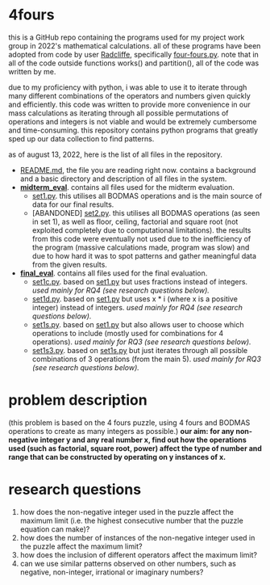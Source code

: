# 4fours
this is a GitHub repo containing the programs used for my project work group in 2022's mathematical calculations. all of these programs have been adopted from code by user [Radcliffe](https://github.com/Radcliffe), specifically [four-fours.py](https://gist.github.com/Radcliffe/fab1cefe6e2a3a23466539a7ecbc6edb). note that in all of the code outside functions works() and partition(), all of the code was written by me.

due to my proficiency with python, i was able to use it to iterate through many different combinations of the operators and numbers given quickly and efficiently. this code was written to provide more convenience in our mass calculations as iterating through all possible permutations of operations and integers is not viable and would be extremely cumbersome and time-consuming. this repository contains python programs that greatly sped up our data collection to find patterns. 

as of august 13, 2022, here is the list of all files in the repository.


- [README.md](https://github.com/shuu-wasseo/4fours/blob/main/README.md), the file you are reading right now. contains a background and a basic directory and description of all files in the system.
- **[midterm_eval](https://github.com/shuu-wasseo/4fours/blob/main/midterm_eval)**. contains all files used for the midterm evaluation.
  - [set1.py](https://github.com/shuu-wasseo/4fours/blob/main/midterm_eval/set1.py). this utilises all BODMAS operations and is the main source of data for our final results.
  - [ABANDONED] [set2.py](https://github.com/shuu-wasseo/4fours/blob/main/midterm_eval/set2.py). this utilises all BODMAS operations (as seen in set 1), as well as floor, ceiling, factorial and square root (not exploited completely due to computational limitations). the results from this code were eventually not used due to the inefficiency of the program (massive calculations made, program was slow) and due to how hard it was to spot patterns and gather meaningful data from the given results.
- **[final_eval](https://github.com/shuu-wasseo/4fours/blob/main/final_eval)**. contains all files used for the final evaluation.
  - [set1c.py](https://github.com/shuu-wasseo/4fours/blob/main/final_eval/set1c.py). based on [set1.py](https://github.com/shuu-wasseo/4fours/blob/main/midterm_eval/set1.py) but uses fractions instead of integers. *used mainly for RQ4 (see research questions below).*
  - [set1d.py](https://github.com/shuu-wasseo/4fours/blob/main/final_eval/set1c.py). based on [set1.py](https://github.com/shuu-wasseo/4fours/blob/main/midterm_eval/set1.py) but uses x * i (where x is a positive integer) instead of integers. *used mainly for RQ4 (see research questions below).*
  - [set1s.py](https://github.com/shuu-wasseo/4fours/blob/main/final_eval/set1s.py). based on [set1.py](https://github.com/shuu-wasseo/4fours/blob/main/midterm_eval/set1.py) but also allows user to choose which operations to include (mostly used for combinations for 4 operations). *used mainly for RQ3 (see research questions below).*
  - [set1s3.py](https://github.com/shuu-wasseo/4fours/blob/main/final_eval/set1s3.py). based on [set1s.py](https://github.com/shuu-wasseo/4fours/blob/main/final_eval/set1s.py) but just iterates through all possible combinations of 3 operations (from the main 5). *used mainly for RQ3 (see research questions below).*

# problem description

(this problem is based on the 4 fours puzzle, using 4 fours and BODMAS operations to create as many integers as possible.)
__our aim: for any non-negative integer y and any real number x, find out how the operations used (such as factorial, square root, power) affect the type of number and range that can be constructed by operating on y instances of x.__

# research questions

1. how does the non-negative integer used in the puzzle affect the maximum limit (i.e. the highest consecutive number that the puzzle equation can make)?
2. how does the number of instances of the non-negative integer used in the puzzle affect the maximum limit?
3. how does the inclusion of different operators affect the maximum limit?
4. can we use similar patterns observed on other numbers, such as negative, non-integer, irrational or imaginary numbers?
